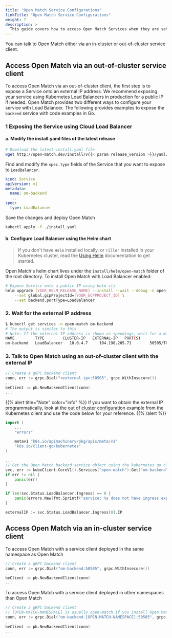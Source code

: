 ```yaml
---
title: "Open Match Service Configurations"
linkTitle: "Open Match Service Configurations"
weight: 7
description: >
  This guide covers how to access Open Match Services when they are set up with Cluster IP or with External IP.
---
```


You can talk to Open Match either via an in-cluster or out-of-cluster service client.

## Access Open Match via an out-of-cluster service client

To access Open Match via an out-of-cluster client, the first step is to expose a Service onto an external IP address. We recommend exposing your service using Kubernetes Load Balancers in production for a public IP if needed. Open Match provides two different ways to configure your service with Load Balancer. The following provides examples to expose the `backend` service with code examples in Go.

### 1 Exposing the Service using Cloud Load Balancer

#### a. Modify the install.yaml files of the latest release

```bash
# Download the latest install.yaml file
wget http://open-match.dev/install/v{{< param release_version >}}/yaml/01-open-match-core.yaml
```

Find and modify the `spec.type` fields of the Service that you want to expose to `LoadBalancer`.

```yaml
kind: Service
apiVersion: v1
metadata:
  name: om-backend
  ...
spec:
  type: LoadBalancer
```

Save the changes and deploy Open Match

```bash
kubectl apply -f ./install.yaml
```

#### b. Configure Load Balancer using the Helm chart

> If you don't have `Helm` installed locally, or `Tiller` installed in your Kubernetes cluster, read the [Using Helm](https://docs.helm.sh/using_helm/) documentation to get started.

Open Match's helm chart lives under the `install/helm/open-match` folder of the root directory. To install Open Match with Load Balancer enabled:

```bash
# Expose Service onto a public IP using helm cli
helm upgrade [YOUR_HELM_RELEASE_NAME] --install --wait --debug -n open-match \
    --set global.gcpProjectId=[YOUR_GCPPROJECT_ID] \
    --set backend.portType=LoadBalancer
```

### 2. Wait for the external IP address

```bash
$ kubectl get services -n open-match om-backend
# The output is similar to this
# Note: If the external IP address is shown as <pending>, wait for a minute and enter the same command again.
NAME         TYPE        CLUSTER-IP   EXTERNAL-IP   PORT(S)               AGE
om-backend   LoadBalancer   10.0.4.7     104.198.205.71        50505/TCP,51505/TCP   3h2m
```

### 3. Talk to Open Match using an out-of-cluster client with the external IP

```go
// Create a gRPC backend client
conn, err := grpc.Dial("<external-ip>:50505", grpc.WithInsecure())
...
beClient := pb.NewBackendClient(conn)
...
```

{{% alert title="Note" color="info" %}}
If you want to obtain the external IP programmatically, look at the [out of cluster configuration](https://github.com/kubernetes/client-go/tree/master/examples/out-of-cluster-client-configuration) example from the Kubernetes client and use the code below for your reference.
{{% /alert %}}

```go
import (
    ...
    "errors"

    metav1 "k8s.io/apimachinery/pkg/apis/meta/v1"
    "k8s.io/client-go/kubernetes"
)

...
// Get the Open Match backend service object using the kubernetes go client
svc, err := kubeClient.CoreV1().Services("open-match").Get("om-backend", metav1.GetOptions{})
if err != nil {
    panic(err)
}

if len(svc.Status.LoadBalancer.Ingress) == 0 {
    panic(errors.New(fmt.Sprintf("service: %s does not have ingress exposed.\n", svcName)))
}

externalIP := svc.Status.LoadBalancer.Ingress[0].IP
```

## Access Open Match via an in-cluster service client

To access Open Match with a service client deployed in the same namespace as Open Match

```go
// Create a gRPC backend client
conn, err := grpc.Dial("om-backend:50505", grpc.WithInsecure())
...
beClient := pb.NewBackendClient(conn)
...
```

To access Open Match with a service client deployed in other namespaces than Open Match

```go
// Create a gRPC backend client
// [OPEN-MATCH-NAMESPACE] is usually open-match if you install Open Match via the official yaml files.
conn, err := grpc.Dial("om-backend.[OPEN-MATCH-NAMESPACE]:50505", grpc.WithInsecure())
...
beClient := pb.NewBackendClient(conn)
...
```
